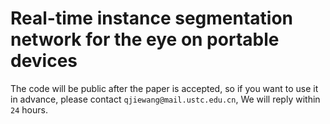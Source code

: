 # Real-time instance segmentation network for the eye on portable devices

The code will be public after the paper is accepted, so if you want to use it in advance, please contact `qjiewang@mail.ustc.edu.cn`, We will reply within `24` hours.